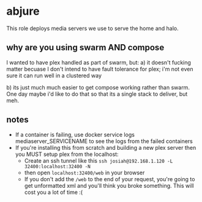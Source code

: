 # abjure
This role deploys media servers we use to serve the home and halo.

## why are you using swarm AND compose

I wanted to have plex handled as part of swarm, but:
a) it doesn't fucking matter becuase I don't intend to have fault
tolerance for plex; i'm not even sure it can run well in a clustered
way

b) its just much much easier to get compose working rather than
swarm. One day maybe i'd like to do that so that its a single stack to
deliver, but meh.

## notes
- If a container is failing, use docker service logs mediaserver_SERVICENAME to see the logs from the failed containers
- If you're installing this from scratch and building a new plex server then you MUST setup plex from the localhost:
    - Create an ssh tunnel like this `ssh josiah@192.168.1.120 -L 32400:localhost:32400 -N`
    - then open `localhost:32400/web` in your browser
    - If you don't add the `/web` to the end of your request, you're going to get unformatted xml and you'll think you broke something. This will cost you a lot of time :(
